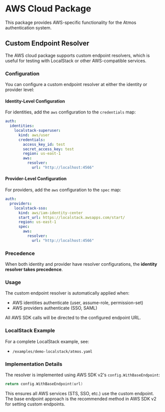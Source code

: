 # AWS Cloud Package

This package provides AWS-specific functionality for the Atmos authentication system.

## Custom Endpoint Resolver

The AWS cloud package supports custom endpoint resolvers, which is useful for testing with LocalStack or other AWS-compatible services.

### Configuration

You can configure a custom endpoint resolver at either the identity or provider level:

#### Identity-Level Configuration

For identities, add the `aws` configuration to the `credentials` map:

```yaml
auth:
  identities:
    localstack-superuser:
      kind: aws/user
      credentials:
        access_key_id: test
        secret_access_key: test
        region: us-east-1
        aws:
          resolver:
            url: "http://localhost:4566"
```

#### Provider-Level Configuration

For providers, add the `aws` configuration to the `spec` map:

```yaml
auth:
  providers:
    localstack-sso:
      kind: aws/iam-identity-center
      start_url: https://localstack.awsapps.com/start/
      region: us-east-1
      spec:
        aws:
          resolver:
            url: "http://localhost:4566"
```

### Precedence

When both identity and provider have resolver configurations, the **identity resolver takes precedence**.

### Usage

The custom endpoint resolver is automatically applied when:
- AWS identities authenticate (user, assume-role, permission-set)
- AWS providers authenticate (SSO, SAML)

All AWS SDK calls will be directed to the configured endpoint URL.

### LocalStack Example

For a complete LocalStack example, see:
- `/examples/demo-localstack/atmos.yaml`

### Implementation Details

The resolver is implemented using AWS SDK v2's `config.WithBaseEndpoint`:

```go
return config.WithBaseEndpoint(url)
```

This ensures all AWS services (STS, SSO, etc.) use the custom endpoint. The base endpoint approach is the recommended method in AWS SDK v2 for setting custom endpoints.
